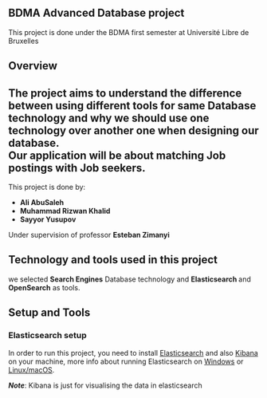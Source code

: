 BDMA Advanced Database project
---
This project is done under the BDMA first semester at Université Libre de Bruxelles

## Overview

The project aims to understand the difference between using 
different tools for same Database technology and why we
should use one technology over another one 
when designing our database. <br>
Our application will be about matching Job postings with Job seekers.
---
This project is done by: <br />
* <b>Ali AbuSaleh
* Muhammad Rizwan Khalid 
* Sayyor Yusupov</b> <br/>

 Under supervision of professor <b>Esteban Zimanyi</b>


## Technology and tools used in this project
we selected <b>Search Engines</b> 
Database technology and <b> Elasticsearch </b> and <b>OpenSearch</b>
as tools. <br> 


## Setup and Tools
### Elasticsearch setup
In order to run this project, you need to install [Elasticsearch](https://www.elastic.co/downloads/elasticsearch) 
and also [Kibana](https://www.elastic.co/downloads/kibana) on your machine, more info about running Elasticsearch on [Windows](https://www.elastic.co/guide/en/kibana/current/windows.html) or [Linux/macOS](https://www.elastic.co/guide/en/kibana/current/targz.html).

**_Note_**: Kibana is just for visualising the data in elasticsearch <br>


